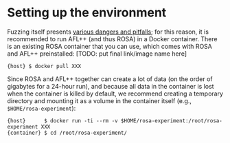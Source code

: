 # Setting up the environment

Fuzzing itself presents [various dangers and
pitfalls](https://aflplus.plus/docs/fuzzing_in_depth/#0-common-sense-risks); for this reason, it is
recommended to run AFL++ (and thus ROSA) in a Docker container. There is an existing ROSA container
that you can use, which comes with ROSA and AFL++ preinstalled:
[TODO: put final link/image name here]
```console
{host} $ docker pull XXX
```

Since ROSA and AFL++ together can create a lot of data (on the order of gigabytes for a 24-hour
run), and because all data in the container is lost when the container is killed by default, we
recommend creating a temporary directory and mounting it as a volume in the container itself (e.g.,
`$HOME/rosa-experiment`):

```console
{host}      $ docker run -ti --rm -v $HOME/rosa-experiment:/root/rosa-experiment XXX
{container} $ cd /root/rosa-experiment/
```
